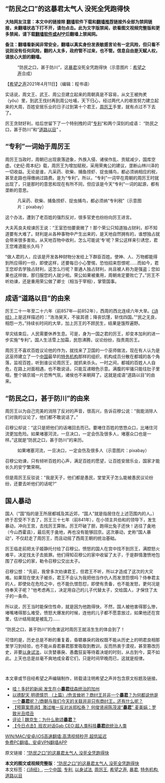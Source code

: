  <h2>“防民之口”的这暴君太气人 没死全凭跑得快</h2> <p class="notice"><b>大陆网友注意：本文中的链接除 <a href="https://github.com/bannedbook/fanqiang" >翻墙</a>软件下载和<a href="https://github.com/killgcd/justmysocks/blob/master/README.md">翻墙推荐</a>链接外全部为禁网链接，未翻墙状态下打不开，请勿点击。此为文字版禁闻，欲看图文视频完整版和更多禁闻，请下载<a href="https://github.com/bannedbook/fanqiang">翻墙软件或APP</a>后翻墙上禁闻网。</p><p>备注：翻墙看新闻非常安全，翻墙以真实身份发表敏感言论有一定风险，但只看不说则没有任何风险，翻的人太多，政府管不过来，也不管。信息自由是天赋人权，请放心大胆的翻墙。</b></p>  <div class="entry"> <figure> <p><figcaption>“防民之口，甚于防川”，这<a href="https://www.bannedbook.org/bnews/tag/%e6%9a%b4%e5%90%9b/" class="st_tag internal_tag" rel="tag" title="标签 暴君 下的日志">暴君</a>没死全凭跑得快（示意图片：<a href="https://www.bannedbook.org/bnews/tag/%e5%b8%8c%e6%9c%9b%e4%b9%8b%e5%a3%b0/" class="st_tag internal_tag" rel="tag" title="标签 希望之声 下的日志">希望之声</a>合成）</figcaption></figure> <p>【<span class='wp_keywordlink_affiliate'><a href="https://www.soundofhope.org" title="希望之声" target="_blank">希望之声</a></span>2021年4月11日】（编辑：程书语）</p> <p>实话说，周文王、武王、周公旦建立起来的周朝真是不容易，从文王被拘羑（yǒu）里，到武王伐纣再到周公吐哺，天下归心，经过两代人的艰苦努力建立起来的大周，百姓安居乐业的日子过到第十个君王，<a href="https://www.bannedbook.org/bnews/tag/%E5%91%A8%E5%8E%89%E7%8E%8B/" class="st_tag internal_tag" rel="tag" title="标签 周厉王 下的日志">周厉王</a>手里，就有点过不下去了。</p> <p>厉王贪财好利，给后世留下了一个特别拽的词”<a href="https://www.bannedbook.org/bnews/tag/%E4%B8%93%E5%88%A9/" class="st_tag internal_tag" rel="tag" title="标签 专利 下的日志">专利</a>“和两个深刻的成语： “防民之口，甚于防川”和“<a href="https://www.bannedbook.org/bnews/tag/%e9%81%93%e8%b7%af%e4%bb%a5%e7%9b%ae/" class="st_tag internal_tag" rel="tag" title="标签 道路以目 下的日志">道路以目</a>” 。</p> <h2>“专利”一词始于周厉王</h2> <p>周厉王当政时，周朝已出现衰落迹象，外族入侵、诸侯作乱、贡赋减少，国库空虚。《史纪·周本纪》载，周厉王为增加赋税，采用荣夷公的建议，垄断山林川泽的一切收益。无论是谁，凡采药、砍柴、捕鱼捞虾、捉虫捕鸟，都必须纳相应的税，甚至走路也得缴纳过路费。是为“专利”。所以，“专利”一词早在周朝的周厉王时就出现了，只是那时的意思和现在有所不同，但应该是今天“专利”一词的起源，都有垄断的意思。</p> <figure><figcaption>凡采药、砍柴、捕鱼捞虾、捉虫捕鸟，都必须纳“专利税”（示意图片：pixabay）</figcaption></figure> <p>这个办法，遭到了老百姓的强烈反对，很多官吏也纷纷向厉王进言。</p> <p>大夫芮良夫规谏厉王说：“王室恐怕要衰微了！那个荣公只知道独占财利，却不知道要有大难了。财利是从各种事物中产生出来的，是天地自然拥有的，谁想独占就会带来很多害处。从天地百物中收利，怎么可能说‘专’呢？荣公这样来引诱您，君王您难道能长久吗？</p>  <p>“做人君的人，应该是开发各种财物分发给上下群臣百姓。使神、人、万物都能得到所应得的一份，即使这样，还要每日小心警惕，恐怕招来怨恨呢……而如今，君王您却去学独占财利，这怎么行呢？普通人独占财利，尚且被人称为是强盗；您如果也这样做，那归服您的人就少啦。荣公如果被重用，周朝肯定要败亡了。”厉王不听劝谏，还是重用荣公做了卿士（相当于宰相），掌管国事。</p> <h2>成语“道路以目”的由来</h2> <p>厉王二十一年至二十六年（前857年―前852年），西周的西北连续六年大旱。<a href="https://www.bannedbook.org/bnews/tag/%e3%80%8a%e8%af%97%e7%bb%8f%e3%80%8b/" class="st_tag internal_tag" rel="tag" title="标签 《诗经》 下的日志">《诗经》</a>上是这样描述的：“浩浩昊天，不骏其德；降丧饥馑，斩伐四国。”“民之无良，相怨一方。”持续长时间的大旱，加上厉王的不顾民生，结果是饿殍遍野。</p> <p>旱灾结束后，人民需要休养生息。可是，身为一国之君的厉王，却变本加利的进一步实施“专利”。国人生活雪上加霜，民怨沸腾，议论纷纷，指责周厉王。</p> <p>周厉王不喜欢百姓议论他的作为，就找来了卫国的一个巫师做法，现在有人认为是这巫师建立了一个<span class='wp_keywordlink_affiliate'><a href="https://www.bannedbook.org/" title="中国" target="_blank">中国</a></span>最早的<a href="https://www.bannedbook.org/bnews/tag/%E7%89%B9%E5%8A%A1%E6%9C%BA%E6%9E%84/" class="st_tag internal_tag" rel="tag" title="标签 特务机构 下的日志">特务机构</a>那样的组织，机构成员分散在都城的各个角落，监视百姓，听到谁议论周厉王，就抓来杀头。一时之间，都城的百姓人人自危，在路上对面相遇，也不敢说话，只能互递眼色示意。满腹的牢骚只能往肚子里咽，整个镐京城一片恐怖气氛，诸侯也不来朝拜了。这就是成语“道路以目”的由来。</p> <h2>“防民之口，甚于防川”的由来</h2> <p>周厉王以为自己完美的消除了反对的声音，很高兴，告诉召穆公说：“我能消除人们对我的议论了，他们都不敢说话了。”</p> <p>召穆公却说：“这只是把他们的话堵回去而已。要堵住百姓的悠悠众口，比堵住河流更加危险。如果堵塞河流，一旦决口，一定会伤及很多人，堵塞众口也是一样。”这就是“防民之口，甚于防川”的来历。</p>  <figure><figcaption>如果堵塞河流，一旦决口，一定会伤及很多人（示意图片：pixabay）</figcaption></figure> <p>召穆公劝谏，只有倾听百姓的心声，满足百姓的愿望，让百姓安居乐业，国家才能长久的安宁繁荣啊。</p> <p>但是周厉王反驳说：“我是天子，他们都是愚民，堂堂天子怎么能被愚民议论纷纷，还要去听他们的话呢?”</p> <h2>国人暴动</h2> <p>国人（“国”指的是王所居都城及其近郊，“国人”就是指居住在上述范围内的人。）终于忍受不下去了，厉王三十七年（前841年），在小领主共伯和的领导下，发生暴动，冲向王宫，去找厉王算账。厉王吓破了胆，跑得比兔子还快！逃往了彘地（今山西霍县），最后死于彘地，再也没有能够回京。这次暴动，史称“国人暴动”，不仅赶走了周厉王，而且动摇了西周王朝的统治基础。</p> <p>厉王临走前把太子姬静托付给了召穆公。愤怒的国人在宫中找不到厉王，满腔怒火难平，决定找太子去抵罪。他们得知召穆公的家中收留了太子，于是群情激愤地包围了召穆公的家，勒令召穆公交出太子。</p> <p>召穆公想：“先前，我曾多次劝谏君王，但君王不听，所以才造成了这次的大灾难。如果现在使太子被杀，君王不会认为我把他当作仇人而发泄怨恨吗？侍奉君主的人，即使处在危险之中，也不能仇恨怨怼，即使有责备，也不能发怒，更何况是侍奉天子呢？”他考虑再三，决定用自己的儿子代替太子，交给国人，才保住了太子的一条命。</p> <p>所以说，厉王当时能保住性命，就是因为他跑得快，不然，国人被他害得那么惨，堵嘴堵得那么难受，愤怒大爆发的时候，连他的儿子都不愿意放过，如果他还在宫里，估计结局就是被乱刀……</p>  <p>“防民之口，甚于防川”的危害这时周厉王就活生生的体会到了！</p> <p>可惜的是，历史总是不断的重复着，昏聩暴戾的政权既不能从历史上的明君良相那里学习到经验，也不能从昏君暴君那里吸取到教训，反而热衷于漠视，甚至篡改历史，非要<a href="https://www.bannedbook.org/bnews/tag/%E4%BB%A5%E8%BA%AB%E8%AF%95%E6%B3%95/" class="st_tag internal_tag" rel="tag" title="标签 以身试法 下的日志">以身试法</a>，以贪婪暴戾、愚蠢狂妄等待着决堤的时刻，从古到今，莫不如此。上天也总是丝毫不爽地成全着它们，只是时间早晚而已，这就是规律。</p> <p> </p> <p>本文章或节目经希望之声编辑制作，转载请注明希望之声并包含原文标题及链接。</p> <ul class='op-related-articles' title='相关阅读'> <li><a href='https://www.bannedbook.org/bnews/ccpdope/20210402/1518103.html' target='_blank'>哇！多好的新闻 发生在小<b>暴君</b>纽森统治的加州</a></li> <li><a href='https://www.bannedbook.org/bnews/bannedvideo/20210303/1497446.html' target='_blank'>以德配天 明德慎罚 （上篇）/危言耸听？商纣王并非一个<b>暴君</b>？为何都说他是一个<b>暴君</b>呢？/商朝与我们今天的关联并非只有商纣王，还有什么呢？</a></li> <li><a href='https://www.bannedbook.org/bnews/comments/20210225/1493790.html' target='_blank'>【预算案质询】激过唯一反对派郑松泰？ 何俊贤闹陈茂波“<b>暴君</b>” 麦美娟：罗致光丑唔丑</a></li> <li><a href='https://www.bannedbook.org/bnews/ssgc/20210224/1492630.html' target='_blank'>评论 | 魏京生：为什么歌颂<b>暴君</b>？</a></li> <li><a href='https://www.bannedbook.org/bnews/bannedvideo/20210223/1492185.html' target='_blank'>【今日点击】班农对话Gab CEO:超人类科技<b>暴君</b>欲统治人类</a></li> </ul> <p class="texttj"> <a href="https://github.com/bannedbook/fanqiang/wiki/V2ray%E6%9C%BA%E5%9C%BA" target="_blank">WIN/MAC/安卓/iOS高速翻墙:高清视频秒开,超低延迟</a><br/> <a href="https://github.com/bannedbook/fanqiang/wiki/%E7%A6%81%E9%97%BB%E7%BD%91%E5%AE%89%E5%8D%93%E7%BF%BB%E5%A2%99%E6%96%B0%E9%97%BBAPP" target="_blank">免费PC翻墙、安卓VPN翻墙APP</a></p><p>原文链接：<a class="src_link"  href="https://www.soundofhope.org/post/490988" target="_blank">“防民之口”的这暴君太气人 没死全凭跑得快</a></p> <a name='sharetosocial'></a>       <div><b>本文的图文或视频完整版</b>：<a href='https://www.bannedbook.org/bnews/comments/20210412/1524498.html'>“防民之口”的这暴君太气人 没死全凭跑得快</a></div>  </div><!--END ENTRY--> <div class="postfooter"> <div>本文标签：<a href="https://www.bannedbook.org/bnews/tag/%e3%80%8a%e8%af%97%e7%bb%8f%e3%80%8b/" rel="tag">《诗经》</a>, <a href="https://www.bannedbook.org/bnews/tag/%E4%B8%80%E4%B8%AA%E4%B8%AD%E5%9B%BD/" rel="tag">一个中国</a>, <a href="https://www.bannedbook.org/bnews/tag/%E4%B8%93%E5%88%A9/" rel="tag">专利</a>, <a href="https://www.bannedbook.org/bnews/tag/%E4%BB%A5%E8%BA%AB%E8%AF%95%E6%B3%95/" rel="tag">以身试法</a>, <a href="https://www.bannedbook.org/bnews/tag/%E5%91%A8%E5%8E%89%E7%8E%8B/" rel="tag">周厉王</a>, <a href="https://www.bannedbook.org/bnews/tag/%e5%b8%8c%e6%9c%9b%e4%b9%8b%e5%a3%b0/" rel="tag">希望之声</a>, <a href="https://www.bannedbook.org/bnews/tag/%e6%9a%b4%e5%90%9b/" rel="tag">暴君</a>, <a href="https://www.bannedbook.org/bnews/tag/%E7%89%B9%E5%8A%A1%E6%9C%BA%E6%9E%84/" rel="tag">特务机构</a>, <a href="https://www.bannedbook.org/bnews/tag/%e9%81%93%e8%b7%af%e4%bb%a5%e7%9b%ae/" rel="tag">道路以目</a></div>  </div><!--END POSTFOOTER--> 
